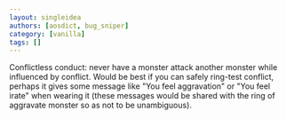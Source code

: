 ```yaml
---
layout: singleidea
authors: [aosdict, bug_sniper]
category: [vanilla]
tags: []
---
```

Conflictless conduct: never have a monster attack another monster while influenced by conflict. Would be best if you can safely ring-test conflict, perhaps it gives some message like "You feel aggravation" or "You feel irate" when wearing it (these messages would be shared with the ring of aggravate monster so as not to be unambiguous).
